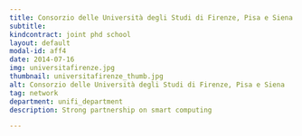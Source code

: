```yaml
---
title: Consorzio delle Università degli Studi di Firenze, Pisa e Siena
subtitle: 
kindcontract: joint phd school
layout: default
modal-id: aff4
date: 2014-07-16
img: universitafirenze.jpg 
thumbnail: universitafirenze_thumb.jpg
alt: Consorzio delle Università degli Studi di Firenze, Pisa e Siena
tag: network
department: unifi_department
description: Strong partnership on smart computing

---
```

